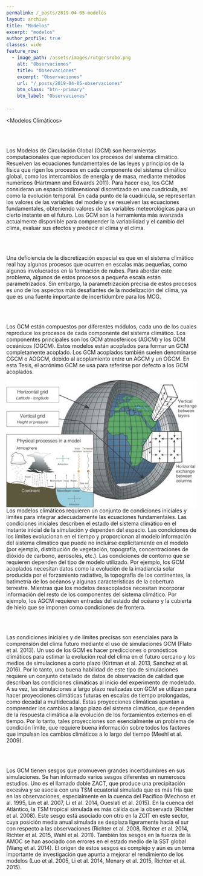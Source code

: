 ```yaml
---
permalink: /_posts/2019-04-05-modelos
layout: archive
title: "Modelos"
excerpt: "modelos"
author_profile: true 
classes: wide
feature_row:
  - image_path: /assets/images/rutgersrobo.png
    alt: "Observaciones"
    title: "Observaciones"
    excerpt: "Observaciones"
    url: "/_posts/2019-04-05-observaciones"
    btn_class: "btn--primary"
    btn_label: "Observaciones"

---
```

<Modelos Climáticos>


<br/><br/>

Los Modelos de Circulación Global (GCM) son herramientas computacionales que reproducen los procesos del sistema climático. Resuelven las ecuaciones fundamentales de las leyes y principios de la física que rigen los procesos en cada componente del sistema climático global, como los intercambios de energía y de masa, mediante métodos numéricos (Hartmann and Edwards 2011). Para hacer eso, los GCM consideran un espacio tridimensional discretizado en una cuadrícula, así como la evolución temporal. En cada punto de la cuadrícula, se representan los valores de las variables del modelo y se resuelven las ecuaciones fundamentales, obteniendo valores de las variables meteorológicas para un cierto instante en el futuro. Los GCM son la herramienta más avanzada actualmente disponible para comprender la variabilidad y el cambio del clima, evaluar sus efectos y predecir el clima y el clima.

<br/><br/>

Una deficiencia de la discretización espacial es que en el sistema climático real hay algunos procesos que ocurren en escalas más pequeñas, como algunos involucrados en la formación de nubes. Para abordar este problema, algunos de estos procesos a pequeña escala están parametrizados. Sin embargo, la parametrización precisa de estos procesos es uno de los aspectos más desafiantes de la modelización del clima, ya que es una fuente importante de incertidumbre para los MCG.

<br/><br/>

Los GCM están compuestos por diferentes módulos, cada uno de los cuales reproduce los procesos de cada componente del sistema climático. Los componentes principales son los GCM atmosféricos (AGCM) y los GCM oceánicos (OGCM). Estos modelos están acoplados para formar un GCM completamente acoplado. Los GCM acoplados también suelen denominarse CGCM o AOGCM, debido al acoplamiento entre un AGCM y un OGCM. En esta Tesis, el acrónimo GCM se usa para referirse por defecto a los GCM acoplados. 

<img src="/assets/images/research/figGCM.png"
     alt="alker"
     width="600"
     description="Representación esquemática un modelo de circulación general o GCM (General Circulation Model). Tomado de Edwards et al. 2011."
     style="float: left; margin-right: 10px;" />
     
     
Los modelos climáticos requieren un conjunto de condiciones iniciales y límites para integrar adecuadamente las ecuaciones fundamentales. Las condiciones iniciales describen el estado del sistema climático en el instante inicial de la simulación y dependen del espacio. Las condiciones de los límites evolucionan en el tiempo y proporcionan al modelo información del sistema climático que puede no incluirse explícitamente en el modelo (por ejemplo, distribución de vegetación, topografía, concentraciones de dióxido de carbono, aerosoles, etc.). Las condiciones de contorno que se requieren dependen del tipo de modelo utilizado. Por ejemplo, los GCM acoplados necesitan datos como la evolución de la irradiancia solar producida por el forzamiento radiativo, la topografía de los continentes, la batimetría de los océanos y algunas características de la cobertura terrestre. Mientras que los modelos desacoplados necesitan incorporar información del resto de los componentes del sistema climático. Por ejemplo, los AGCM requieren entradas del estado del océano y la cubierta de hielo que se imponen como condiciones de frontera.

<br/><br/>

Las condiciones iniciales y de límites precisas son esenciales para la comprensión del clima futuro mediante el uso de simulaciones GCM (Flato et al. 2013). Un uso de los GCM es hacer predicciones o pronósticos climáticos para estimar la evolución real del clima en el futuro cercano y los medios de simulaciones a corto plazo (Kirtman et al. 2013, Sanchez et al. 2016). Por lo tanto, una buena habilidad de este tipo de simulaciones requiere un conjunto detallado de datos de observación de calidad que describan las condiciones climáticas al inicio del experimento de modelado. A su vez, las simulaciones a largo plazo realizadas con GCM se utilizan para hacer proyecciones climáticas futuras en escalas de tiempo prolongadas, como decadal a multidecadal. Estas proyecciones climáticas apuntan a comprender los cambios a largo plazo del sistema climático, que dependen de la respuesta climática a la evolución de los forzamientos externos en el tiempo. Por lo tanto, tales proyecciones son esencialmente un problema de condición límite, que requiere buena información sobre todos los factores que impulsan los cambios climáticos a lo largo del tiempo (Meehl et al. 2009).

<br/><br/>

Los GCM tienen sesgos que promueven grandes incertidumbres en sus simulaciones. Se han informado varios sesgos diferentes en numerosos estudios. Uno es el llamado doble ZACT, que produce una precipitación excesiva y se asocia con una TSM ecuatorial simulada que es más fría que en las observaciones, especialmente en la cuenca del Pacífico (Mechoso et al. 1995, Lin et al. 2007, Li et al. 2014, Oueslati et al. 2015). En la cuenca del Atlántico, la TSM tropical simulada es más cálida que la observada (Richter et al. 2008). Este sesgo está asociado con otro en la ZCIT en este sector, cuya posición media anual simulada se desplaza ligeramente hacia el sur con respecto a las observaciones (Richter et al. 2008, Richter et al. 2014, Richter et al. 2015, Wahl et al. 2011). También los sesgos en la fuerza de la AMOC se han asociado con errores en el estado medio de la SST global (Wang et al. 2014). El origen de estos sesgos es complejo y aún es un tema importante de investigación que apunta a mejorar el rendimiento de los modelos (Luo et al. 2005, Li  et al. 2014, Menary et al. 2015, Richter et al. 2015).

